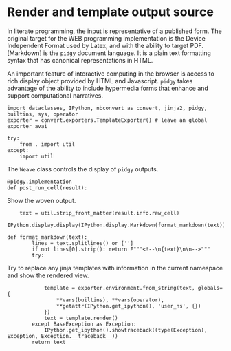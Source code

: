# Render and template output source

In literate programming, the input is representative of a published form. The original target for the WEB programming
implementation is the Device Independent Format used by Latex, and with the ability to target PDF. [Markdown] is
the `pidgy` document language. It is a plain text formatting syntax that has canonical representations in HTML.

An important feature of interactive computing in the browser is access to rich display object provided by
HTML and Javascript. `pidgy` takes advantage of the ability to include hypermedia forms that enhance and
support computational narratives.

    import dataclasses, IPython, nbconvert as convert, jinja2, pidgy, builtins, sys, operator
    exporter = convert.exporters.TemplateExporter() # leave an global exporter avai

    try:
        from . import util
    except:
        import util

The `Weave` class controls the display of `pidgy` outputs.

    @pidgy.implementation
    def post_run_cell(result):

Show the woven output.

        text = util.strip_front_matter(result.info.raw_cell)
        IPython.display.display(IPython.display.Markdown(format_markdown(text)))

    def format_markdown(text):
            lines = text.splitlines() or ['']
            if not lines[0].strip(): return F"""<!--\n{text}\n\n-->"""
            try:

Try to replace any jinja templates with information in the current namespace
and show the rendered view.

                template = exporter.environment.from_string(text, globals={
                    **vars(builtins), **vars(operator),
                    **getattr(IPython.get_ipython(), 'user_ns', {})
                })
                text = template.render()
            except BaseException as Exception:
                IPython.get_ipython().showtraceback((type(Exception), Exception, Exception.__traceback__))
            return text
